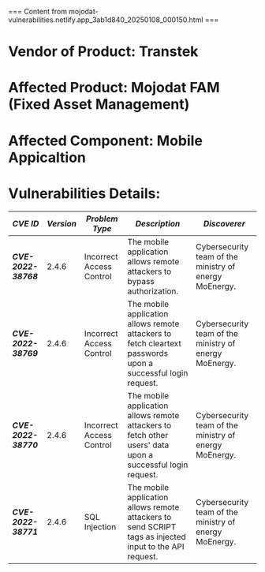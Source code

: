 === Content from mojodat-vulnerabilities.netlify.app_3ab1d840_20250108_000150.html ===

# **Vendor of Product:** Transtek

# **Affected Product:** Mojodat FAM (Fixed Asset Management)

# **Affected Component:** Mobile Appicaltion

# **Vulnerabilities Details:**

| ***CVE ID*** | ***Version*** | ***Problem Type*** | ***Description*** | ***Discoverer*** |
| --- | --- | --- | --- | --- |
| ***CVE-2022-38768*** | 2.4.6 | Incorrect Access Control | The mobile application allows remote attackers to bypass authorization. | Cybersecurity team of the ministry of energy MoEnergy. |
| ***CVE-2022-38769*** | 2.4.6 | Incorrect Access Control | The mobile application allows remote attackers to fetch cleartext passwords upon a successful login request. | Cybersecurity team of the ministry of energy MoEnergy. |
| ***CVE-2022-38770*** | 2.4.6 | Incorrect Access Control | The mobile application allows remote attackers to fetch other users' data upon a successful login request. | Cybersecurity team of the ministry of energy MoEnergy. |
| ***CVE-2022-38771*** | 2.4.6 | SQL Injection | The mobile application allows remote attackers to send SCRIPT tags as injected input to the API request. | Cybersecurity team of the ministry of energy MoEnergy. |



